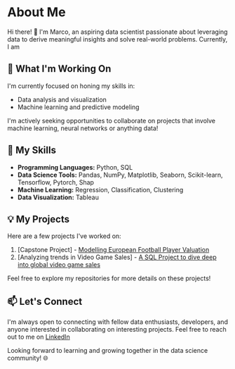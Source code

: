 # About Me

Hi there! 👋 I'm Marco, an aspiring data scientist passionate about leveraging data to derive meaningful insights and solve real-world problems. Currently, I am

## 🚀 What I'm Working On

I'm currently focused on honing my skills in:

- Data analysis and visualization
- Machine learning and predictive modeling

I'm actively seeking opportunities to collaborate on projects that involve machine learning, neural networks or anything data!

## 🌱 My Skills

- **Programming Languages:** Python, SQL
- **Data Science Tools:** Pandas, NumPy, Matplotlib, Seaborn, Scikit-learn, Tensorflow, Pytorch, Shap
- **Machine Learning:** Regression, Classification, Clustering
- **Data Visualization:** Tableau

## 💡 My Projects

Here are a few projects I've worked on:

1. [Capstone Project] - [Modelling European Football Player Valuation](https://github.com/MarcoWong96/Capstone-Project)
2. [Analyzing trends in Video Game Sales] - [A SQL Project to dive deep into global video game sales](https://github.com/MarcoWong96/Video-Game-Sales-SQL-Project)

Feel free to explore my repositories for more details on these projects!

## 📫 Let's Connect

I'm always open to connecting with fellow data enthusiasts, developers, and anyone interested in collaborating on interesting projects. Feel free to reach out to me on [LinkedIn](https://www.linkedin.com/in/marco-won-g)

Looking forward to learning and growing together in the data science community! 🌐
